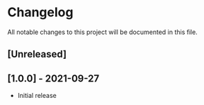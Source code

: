 # Changelog
All notable changes to this project will be documented in this file.

## [Unreleased]

## [1.0.0] - 2021-09-27
- Initial release
